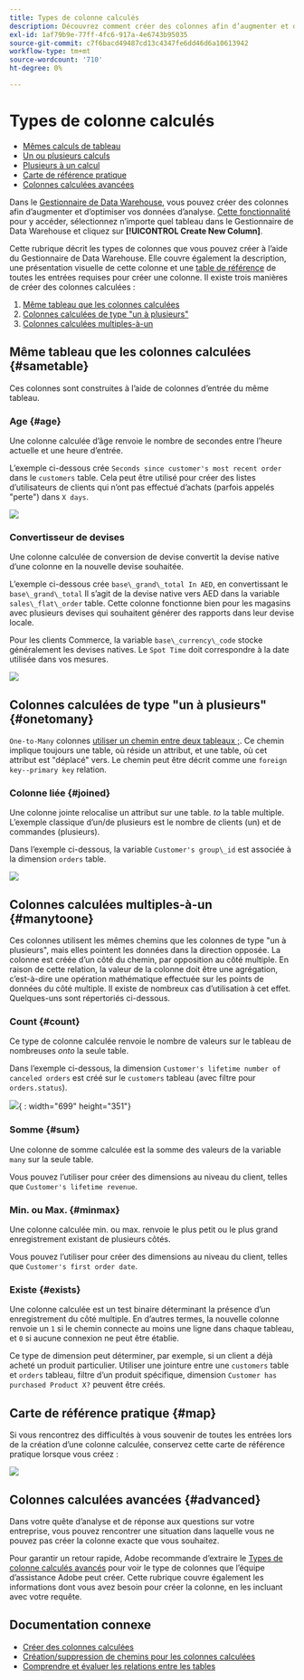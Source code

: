 ```yaml
---
title: Types de colonne calculés
description: Découvrez comment créer des colonnes afin d’augmenter et d’optimiser vos données d’analyse.
exl-id: 1af79b9e-77ff-4fc6-917a-4e6743b95035
source-git-commit: c7f6bacd49487cd13c4347fe6dd46d6a10613942
workflow-type: tm+mt
source-wordcount: '710'
ht-degree: 0%

---
```


# Types de colonne calculés

* [Mêmes calculs de tableau](#sametable)
* [Un ou plusieurs calculs](#onetomany)
* [Plusieurs à un calcul](#manytoone)
* [Carte de référence pratique](#map)
* [Colonnes calculées avancées](#advanced)

Dans le [Gestionnaire de Data Warehouse](../data-warehouse-mgr/tour-dwm.md), vous pouvez créer des colonnes afin d’augmenter et d’optimiser vos données d’analyse. [Cette fonctionnalité](../data-warehouse-mgr/creating-calculated-columns.md) pour y accéder, sélectionnez n’importe quel tableau dans le Gestionnaire de Data Warehouse et cliquez sur **[!UICONTROL Create New Column]**.

Cette rubrique décrit les types de colonnes que vous pouvez créer à l’aide du Gestionnaire de Data Warehouse. Elle couvre également la description, une présentation visuelle de cette colonne et une [table de référence](#map) de toutes les entrées requises pour créer une colonne. Il existe trois manières de créer des colonnes calculées :

1. [Même tableau que les colonnes calculées](#sametable)
1. [Colonnes calculées de type &quot;un à plusieurs&quot;](#onetomany)
1. [Colonnes calculées multiples-à-un](#manytoone)

## Même tableau que les colonnes calculées {#sametable}

Ces colonnes sont construites à l’aide de colonnes d’entrée du même tableau.

### Age {#age}

Une colonne calculée d’âge renvoie le nombre de secondes entre l’heure actuelle et une heure d’entrée.

L’exemple ci-dessous crée `Seconds since customer's most recent order` dans le `customers` table. Cela peut être utilisé pour créer des listes d’utilisateurs de clients qui n’ont pas effectué d’achats (parfois appelés &quot;perte&quot;) dans `X days`.

![](../../assets/age.gif)

### Convertisseur de devises

Une colonne calculée de conversion de devise convertit la devise native d’une colonne en la nouvelle devise souhaitée.

L’exemple ci-dessous crée `base\_grand\_total In AED`, en convertissant le `base\_grand\_total` Il s’agit de la devise native vers AED dans la variable `sales\_flat\_order` table. Cette colonne fonctionne bien pour les magasins avec plusieurs devises qui souhaitent générer des rapports dans leur devise locale.

Pour les clients Commerce, la variable `base\_currency\_code` stocke généralement les devises natives. Le `Spot Time` doit correspondre à la date utilisée dans vos mesures.

![](../../assets/currency_converter.png)

## Colonnes calculées de type &quot;un à plusieurs&quot; {#onetomany}

`One-to-Many` colonnes [utiliser un chemin entre deux tableaux ;](../../data-analyst/data-warehouse-mgr/create-paths-calc-columns.md). Ce chemin implique toujours une table, où réside un attribut, et une table, où cet attribut est &quot;déplacé&quot; vers. Le chemin peut être décrit comme une `foreign key--primary key` relation.

### Colonne liée {#joined}

Une colonne jointe relocalise un attribut sur une table. *to* la table multiple. L’exemple classique d’un/de plusieurs est le nombre de clients (un) et de commandes (plusieurs).

Dans l’exemple ci-dessous, la variable `Customer's group\_id` est associée à la dimension `orders` table.

![](../../assets/joined_column.gif)

## Colonnes calculées multiples-à-un {#manytoone}

Ces colonnes utilisent les mêmes chemins que les colonnes de type &quot;un à plusieurs&quot;, mais elles pointent les données dans la direction opposée. La colonne est créée d’un côté du chemin, par opposition au côté multiple. En raison de cette relation, la valeur de la colonne doit être une agrégation, c’est-à-dire une opération mathématique effectuée sur les points de données du côté multiple. Il existe de nombreux cas d’utilisation à cet effet. Quelques-uns sont répertoriés ci-dessous.

### Count {#count}

Ce type de colonne calculée renvoie le nombre de valeurs sur le tableau de nombreuses *onto* la seule table.

Dans l’exemple ci-dessous, la dimension `Customer's lifetime number of canceled orders` est créé sur le `customers` tableau (avec filtre pour `orders.status`).

![](../../assets/many_to_one.gif){ : width=&quot;699&quot; height=&quot;351&quot;}

### Somme {#sum}

Une colonne de somme calculée est la somme des valeurs de la variable `many` sur la seule table.

Vous pouvez l’utiliser pour créer des dimensions au niveau du client, telles que `Customer's lifetime revenue`.

### Min. ou Max. {#minmax}

Une colonne calculée min. ou max. renvoie le plus petit ou le plus grand enregistrement existant de plusieurs côtés.

Vous pouvez l’utiliser pour créer des dimensions au niveau du client, telles que `Customer's first order date`.

### Existe {#exists}

Une colonne calculée est un test binaire déterminant la présence d’un enregistrement du côté multiple. En d’autres termes, la nouvelle colonne renvoie un `1` si le chemin connecte au moins une ligne dans chaque tableau, et `0` si aucune connexion ne peut être établie.

Ce type de dimension peut déterminer, par exemple, si un client a déjà acheté un produit particulier. Utiliser une jointure entre une `customers` table et `orders` tableau, filtre d’un produit spécifique, dimension `Customer has purchased Product X?` peuvent être créés.

## Carte de référence pratique {#map}

Si vous rencontrez des difficultés à vous souvenir de toutes les entrées lors de la création d’une colonne calculée, conservez cette carte de référence pratique lorsque vous créez :

![](../../assets/merged_reference_map.png)

## Colonnes calculées avancées {#advanced}

Dans votre quête d’analyse et de réponse aux questions sur votre entreprise, vous pouvez rencontrer une situation dans laquelle vous ne pouvez pas créer la colonne exacte que vous souhaitez.

Pour garantir un retour rapide, Adobe recommande d’extraire le [Types de colonne calculés avancés](../../data-analyst/data-warehouse-mgr/adv-calc-columns.md) pour voir le type de colonnes que l’équipe d’assistance Adobe peut créer. Cette rubrique couvre également les informations dont vous avez besoin pour créer la colonne, en les incluant avec votre requête.

## Documentation connexe

* [Créer des colonnes calculées](../../data-analyst/data-warehouse-mgr/creating-calculated-columns.md)
* [Création/suppression de chemins pour les colonnes calculées](../../data-analyst/data-warehouse-mgr/create-paths-calc-columns.md)
* [Comprendre et évaluer les relations entre les tables](../../data-analyst/data-warehouse-mgr/table-relationships.md)

